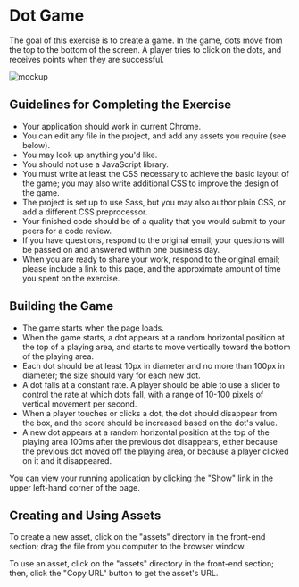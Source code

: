 # Dot Game

The goal of this exercise is to create a game. In the game, dots move from the top to the bottom of the screen. A player tries to click on the dots, and receives points when they are successful.

![mockup](https://cdn.gomix.com/5637e272-75b8-4d60-af04-8b0adc1b8093%2Fscreening-mockup.png)


## Guidelines for Completing the Exercise

- Your application should work in current Chrome. 
- You can edit any file in the project, and add any assets you require (see below).
- You may look up anything you'd like.
- You should not use a JavaScript library.
- You must write at least the CSS necessary to achieve the basic layout of the game; you may also write additional CSS to improve the design of the game. 
- The project is set up to use Sass, but you may also author plain CSS, or add a different CSS preprocessor.
- Your finished code should be of a quality that you would submit to your peers for a code review. 
- If you have questions, respond to the original email; your questions will be passed on and answered within one business day. 
- When you are ready to share your work, respond to the original email; please include a link to this page, and the approximate amount of time you spent on the exercise.

## Building the Game

- The game starts when the page loads. 
- When the game starts, a dot appears at a random horizontal position at the top of a playing area, and starts to move vertically toward the bottom of the playing area.
- Each dot should be at least 10px in diameter and no more than 100px in diameter; the size should vary for each new dot.
- A dot falls at a constant rate. A player should be able to use a slider to control the rate at which dots fall, with a range of 10-100 pixels of vertical movement per second.
- When a player touches or clicks a dot, the dot should disappear from the box, and the score should be increased based on the dot's value. 
- A new dot appears at a random horizontal position at the top of the playing area 100ms after the previous dot disappears, either because the previous dot moved off the playing area, or because a player clicked on it and it disappeared.

You can view your running application by clicking the "Show" link in the upper left-hand corner of the page. 

## Creating and Using Assets

To create a new asset, click on the "assets" directory in the front-end section; drag the file from you computer to the browser window.

To use an asset, click on the "assets" directory in the front-end section; then, click the "Copy URL" button to get the asset's URL.
